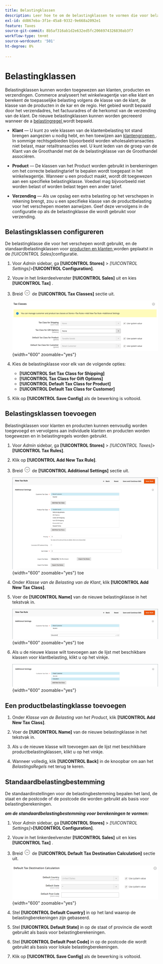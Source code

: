 ```yaml
---
title: Belastingklassen
description: Leer hoe te om de belastingklassen te vormen die voor belastingregels worden gebruikt.
exl-id: dd867eba-3f1e-45a8-9332-9e668a2092e1
feature: Taxes
source-git-commit: 8b5af316ab1d2e632ed5fc2066974326830ab3f7
workflow-type: tm+mt
source-wordcount: '501'
ht-degree: 0%

---
```


# Belastingklassen

Belastingklassen kunnen worden toegewezen aan klanten, producten en verzendingen. Commerce analyseert het winkelwagentje van elke klant en berekent de toepasselijke belasting volgens de klasse van de klant, de klasse van de producten in de kar en de regio. Het gebied wordt bepaald door het verzendadres, het factuuradres of de herkomst van de verzending van de klant. De nieuwe belastingklassen kunnen worden gecreeerd wanneer de a [ belastingregel ](tax-rules.md) wordt bepaald.

- **Klant** — U kunt zo vele klassen van de klantenbelasting tot stand brengen aangezien u nodig hebt, en hen toewijzen aan [ klantengroepen ](../customers/customer-groups.md). In sommige rechtsgebieden bijvoorbeeld worden wholesaletransacties niet belast, maar retailtransacties wel. U kunt leden van de groep van de Klant van de Groothandel met de de belastingklasse van de Groothandel associëren.

- **Product** — De klassen van het Product worden gebruikt in berekeningen om het correcte belastingtarief te bepalen wordt toegepast in het winkelwagentje. Wanneer u een product maakt, wordt dit toegewezen aan een specifieke belastingklasse. Voedsel mag bijvoorbeeld niet worden belast of worden belast tegen een ander tarief.

- **Verzending** — Als uw opslag een extra belasting op het verschepen in rekening brengt, zou u een specifieke klasse van de productbelasting voor het verschepen moeten aanwijzen. Geef deze vervolgens in de configuratie op als de belastingklasse die wordt gebruikt voor verzending.

## Belastingsklassen configureren

De belastingklasse die voor het verschepen wordt gebruikt, en de standaardbelastingklassen voor [ producten en klanten ](#add-a-product-tax-class) worden geplaatst in de _[!UICONTROL Sales]_&#x200B;configuratie.

1. Voor _Admin_ sidebar, ga **[!UICONTROL Stores]** > _[!UICONTROL Settings]_>**[!UICONTROL Configuration]**.

1. Vouw in het linkerdeelvenster **[!UICONTROL Sales]** uit en kies **[!UICONTROL Tax]** .

1. Breid ![ selecteur van de Uitbreiding ](../assets/icon-display-expand.png) de **[!UICONTROL Tax Classes]** sectie uit.

   ![ Configuratie - belastingklassen ](../configuration-reference/sales/assets/tax-tax-classes.png){width="600" zoomable="yes"}

1. Kies de belastingklasse voor elk van de volgende opties:

   - **[!UICONTROL Set Tax Class for Shipping]**
   - **[!UICONTROL Tax Class for Gift Options]**
   - **[!UICONTROL Default Tax Class for Product]**
   - **[!UICONTROL Default Tax Class for Customer]**

1. Klik op **[!UICONTROL Save Config]** als de bewerking is voltooid.

## Belastingsklassen toevoegen

Belastingklassen voor klanten en producten kunnen eenvoudig worden toegevoegd en vervolgens aan individuele klanten en producten worden toegewezen en in belastingregels worden gebruikt.

1. Voor _Admin_ sidebar, ga **[!UICONTROL Stores]** > _[!UICONTROL Taxes]_>**[!UICONTROL Tax Rules]**.

1. Klik op **[!UICONTROL Add New Tax Rule]**.

1. Breid ![ selecteur van de Uitbreiding ](../assets/icon-display-expand.png) de **[!UICONTROL Additional Settings]** sectie uit.

   ![ voeg Nieuwe Belastingsklasse ](./assets/tax-class-additional-settings.png){width="600" zoomable="yes"} toe

1. Onder _Klasse van de Belasting van de Klant_, klik **[!UICONTROL Add New Tax Class]**.

1. Voer de **[!UICONTROL Name]** van de nieuwe belastingklasse in het tekstvak in.

   ![ voeg Nieuwe Belastingsklasse ](./assets/tax-class-customer-add-new.png){width="600" zoomable="yes"} toe

1. Als u de nieuwe klasse wilt toevoegen aan de lijst met beschikbare klassen voor klantbelasting, klikt u op het vinkje.

   ![ Nieuwe belastingklassen ](./assets/tax-classes-updated.png){width="600" zoomable="yes"}

## Een productbelastingklasse toevoegen

1. Onder _Klasse van de Belasting van het Product_, klik **[!UICONTROL Add New Tax Class]**.

1. Voer de **[!UICONTROL Name]** van de nieuwe belastingklasse in het tekstvak in.

1. Als u de nieuwe klasse wilt toevoegen aan de lijst met beschikbare productbelastingklassen, klikt u op het vinkje.

1. Wanneer volledig, klik **[!UICONTROL Back]** in de knoopbar om aan het _BelastingsRegels_ net terug te keren.

## Standaardbelastingbestemming

De standaardinstellingen voor de belastingbestemming bepalen het land, de staat en de postcode of de postcode die worden gebruikt als basis voor belastingberekeningen.

**_om de standaardbelastingbestemming voor berekeningen te vormen:_**

1. Voor _Admin_ sidebar, ga **[!UICONTROL Stores]** > _[!UICONTROL Settings]_>**[!UICONTROL Configuration]**.

1. Vouw in het linkerdeelvenster **[!UICONTROL Sales]** uit en kies **[!UICONTROL Tax]** .

1. Breid ![ selecteur van de Uitbreiding ](../assets/icon-display-expand.png) de **[!UICONTROL Default Tax Destination Calculation]** sectie uit.

   ![ Berekening van de StandaardBelastingbestemming ](../configuration-reference/sales/assets/tax-default-tax-destination-calculation.png){width="600" zoomable="yes"}

1. Stel **[!UICONTROL Default Country]** in op het land waarop de belastingberekeningen zijn gebaseerd.

1. Stel **[!UICONTROL Default State]** in op de staat of provincie die wordt gebruikt als basis voor belastingberekeningen.

1. Stel **[!UICONTROL Default Post Code]** in op de postcode die wordt gebruikt als basis voor lokale belastingberekeningen.

1. Klik op **[!UICONTROL Save Config]** als de bewerking is voltooid.
